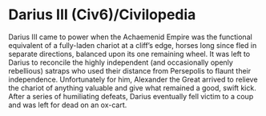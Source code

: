 # Darius III (Civ6)/Civilopedia

Darius III came to power when the Achaemenid Empire was the functional equivalent of a fully-laden chariot at a cliff’s edge, horses long since fled in separate directions, balanced upon its one remaining wheel. It was left to Darius to reconcile the highly independent (and occasionally openly rebellious) satraps who used their distance from Persepolis to flaunt their independence.
Unfortunately for him, Alexander the Great arrived to relieve the chariot of anything valuable and give what remained a good, swift kick. After a series of humiliating defeats, Darius eventually fell victim to a coup and was left for dead on an ox-cart.